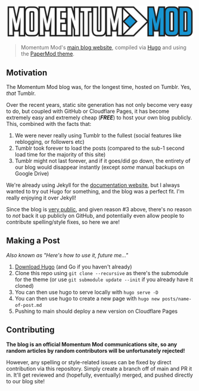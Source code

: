 ![](static/logo.png)

> Momentum Mod's [main blog website](https://blog.momentum-mod.org), compiled via [Hugo](https://gohugo.io/) and using the [PaperMod theme](https://github.com/adityatelange/hugo-PaperMod/).

## Motivation

The Momentum Mod blog was, for the longest time, hosted on Tumblr. Yes, *that* Tumblr.

Over the recent years, static site generation has not only become very easy to do, but coupled with GitHub or Cloudflare Pages, it has become extremely easy and extremely cheap (***FREE***) to host your own blog publicly. This, combined with the facts that:
1. We were never really using Tumblr to the fullest (social features like reblogging, or followers etc)
2. Tumblr took forever to load the posts (compared to the sub-1 second load time for the majority of this site)
3. Tumblr might not last forever, and if it goes/did go down, the entirety of our blog would disappear instantly (except *some* manual backups on Google Drive)

We're already using Jekyll for the [documentation website](https://docs.momentum-mod.org), but I always wanted to try out Hugo for something, and the blog was a perfect fit. I'm really enjoying it over Jekyll!

Since the blog is [very public](https://blog.momentum-mod.org), and given reason #3 above, there's no reason to *not* back it up publicly on GitHub, and potentially even allow people to contribute spelling/style fixes, so here we are!

## Making a Post

*Also known as "Here's how to use it, future me..."*

1. [Download Hugo](https://gohugo.io/getting-started/quick-start/) (and Go if you haven't already)
2. Clone this repo using `git clone --recursive` as there's the submodule for the theme (or use `git submodule update --init` if you already have it cloned)
3. You can then use hugo to serve locally with `hugo serve -D`
4. You can then use hugo to create a new page with `hugo new posts/name-of-post.md`
5. Pushing to main should deploy a new version on Cloudflare Pages

## Contributing

**The blog is an official Momentum Mod communications site, so any random articles by random contributors will be unfortunately rejected!**

However, any spelling or style-related issues can be fixed by direct contribution via this repository. Simply create a branch off of main and PR it in. It'll get reviewed and (hopefully, eventually) merged, and pushed directly to our blog site!